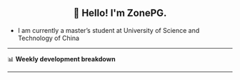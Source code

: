 <h2 align="center">👋 Hello! I'm ZonePG.</h2>



- I am currently a master’s student at University of Science and Technology of China

-------

📊 **Weekly development breakdown**
<!--START_SECTION:waka-->
<!--END_SECTION:waka-->

-------
